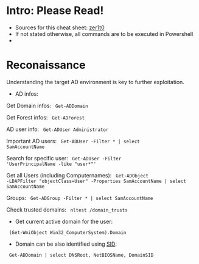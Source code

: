 # Intro: Please Read!
* Sources for this cheat sheet: [zer1t0](https://zer1t0.gitlab.io/posts/attacking_ad/)
* If not stated otherwise, all commands are to be executed in Powershell
* 

# Reconaissance

Understanding the target AD environment is key to further exploitation.

* AD infos:  

Get Domain infos: <code> Get-ADDomain </code>

Get Forest infos: <code> Get-ADForest</code>

AD user info: <code> Get-ADUser Administrator </code>

Important AD users:  <code> Get-ADUser -Filter * | select SamAccountName </code>

Search for specific user: <code>  Get-ADUser -Filter 'UserPrincipalName -like "user*"' </code>

Get all Users (including Computernames): <code> Get-ADObject -LDAPFilter "objectClass=User" -Properties SamAccountName | select SamAccountName </code>

Groups:  <code> Get-ADGroup -Filter * | select SamAccountName </code> 

Check trusted domains: <code> nltest /domain_trusts </code>

* Get current active domain for the user:

<code> (Get-WmiObject Win32_ComputerSystem).Domain </code>

* Domain can be also identified using [SID](https://docs.microsoft.com/en-us/windows/security/identity-protection/access-control/security-identifiers):

<code> Get-ADDomain | select DNSRoot, NetBIOSName, DomainSID </code>
